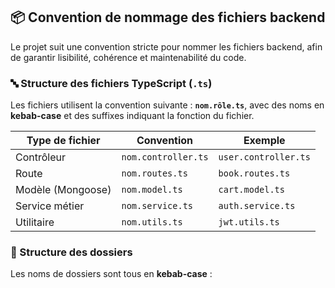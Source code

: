 ## 📦 Convention de nommage des fichiers backend

Le projet suit une convention stricte pour nommer les fichiers backend, afin de garantir lisibilité, cohérence et maintenabilité du code.

### 🔤 Structure des fichiers TypeScript (`.ts`)

Les fichiers utilisent la convention suivante :
**`nom.rôle.ts`**, avec des noms en **kebab-case** et des suffixes indiquant la fonction du fichier.

| Type de fichier        | Convention         | Exemple               |
|------------------------|--------------------|------------------------|
| Contrôleur             | `nom.controller.ts` | `user.controller.ts`  |
| Route                  | `nom.routes.ts`     | `book.routes.ts`      |
| Modèle (Mongoose)      | `nom.model.ts`      | `cart.model.ts`       |
| Service métier         | `nom.service.ts`    | `auth.service.ts`     |
| Utilitaire             | `nom.utils.ts`      | `jwt.utils.ts`        |

### 📁 Structure des dossiers

Les noms de dossiers sont tous en **kebab-case** :

